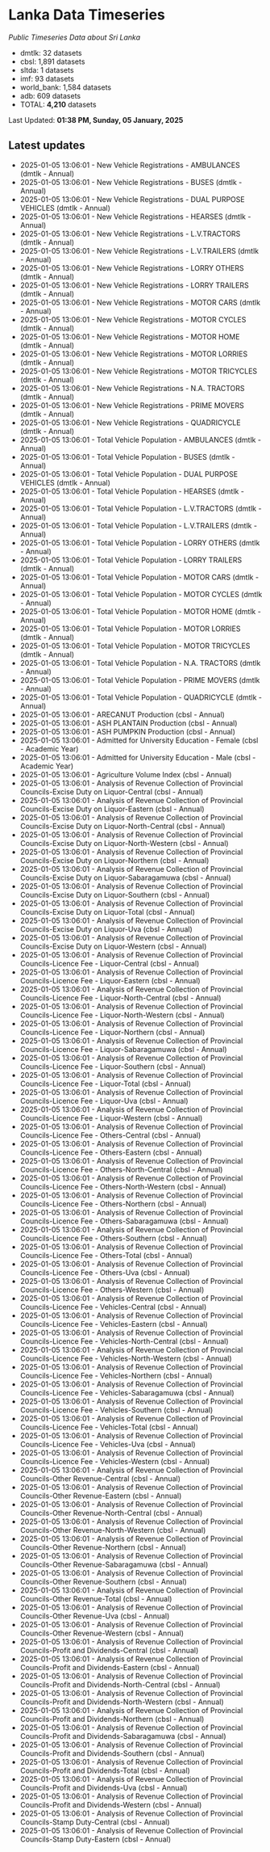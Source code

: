 # Lanka Data Timeseries
*Public Timeseries Data about Sri Lanka*

* dmtlk: 32 datasets
* cbsl: 1,891 datasets
* sltda: 1 datasets
* imf: 93 datasets
* world_bank: 1,584 datasets
* adb: 609 datasets
* TOTAL: **4,210** datasets

Last Updated: **01:38 PM, Sunday, 05 January, 2025**

## Latest updates

* 2025-01-05 13:06:01 - New Vehicle Registrations - AMBULANCES (dmtlk - Annual)
* 2025-01-05 13:06:01 - New Vehicle Registrations - BUSES (dmtlk - Annual)
* 2025-01-05 13:06:01 - New Vehicle Registrations - DUAL PURPOSE VEHICLES (dmtlk - Annual)
* 2025-01-05 13:06:01 - New Vehicle Registrations - HEARSES (dmtlk - Annual)
* 2025-01-05 13:06:01 - New Vehicle Registrations - L.V.TRACTORS (dmtlk - Annual)
* 2025-01-05 13:06:01 - New Vehicle Registrations - L.V.TRAILERS (dmtlk - Annual)
* 2025-01-05 13:06:01 - New Vehicle Registrations - LORRY OTHERS (dmtlk - Annual)
* 2025-01-05 13:06:01 - New Vehicle Registrations - LORRY TRAILERS (dmtlk - Annual)
* 2025-01-05 13:06:01 - New Vehicle Registrations - MOTOR CARS (dmtlk - Annual)
* 2025-01-05 13:06:01 - New Vehicle Registrations - MOTOR CYCLES (dmtlk - Annual)
* 2025-01-05 13:06:01 - New Vehicle Registrations - MOTOR HOME (dmtlk - Annual)
* 2025-01-05 13:06:01 - New Vehicle Registrations - MOTOR LORRIES (dmtlk - Annual)
* 2025-01-05 13:06:01 - New Vehicle Registrations - MOTOR TRICYCLES (dmtlk - Annual)
* 2025-01-05 13:06:01 - New Vehicle Registrations - N.A. TRACTORS (dmtlk - Annual)
* 2025-01-05 13:06:01 - New Vehicle Registrations - PRIME MOVERS (dmtlk - Annual)
* 2025-01-05 13:06:01 - New Vehicle Registrations - QUADRICYCLE (dmtlk - Annual)
* 2025-01-05 13:06:01 - Total Vehicle Population - AMBULANCES (dmtlk - Annual)
* 2025-01-05 13:06:01 - Total Vehicle Population - BUSES (dmtlk - Annual)
* 2025-01-05 13:06:01 - Total Vehicle Population - DUAL PURPOSE VEHICLES (dmtlk - Annual)
* 2025-01-05 13:06:01 - Total Vehicle Population - HEARSES (dmtlk - Annual)
* 2025-01-05 13:06:01 - Total Vehicle Population - L.V.TRACTORS (dmtlk - Annual)
* 2025-01-05 13:06:01 - Total Vehicle Population - L.V.TRAILERS (dmtlk - Annual)
* 2025-01-05 13:06:01 - Total Vehicle Population - LORRY OTHERS (dmtlk - Annual)
* 2025-01-05 13:06:01 - Total Vehicle Population - LORRY TRAILERS (dmtlk - Annual)
* 2025-01-05 13:06:01 - Total Vehicle Population - MOTOR CARS (dmtlk - Annual)
* 2025-01-05 13:06:01 - Total Vehicle Population - MOTOR CYCLES (dmtlk - Annual)
* 2025-01-05 13:06:01 - Total Vehicle Population - MOTOR HOME (dmtlk - Annual)
* 2025-01-05 13:06:01 - Total Vehicle Population - MOTOR LORRIES (dmtlk - Annual)
* 2025-01-05 13:06:01 - Total Vehicle Population - MOTOR TRICYCLES (dmtlk - Annual)
* 2025-01-05 13:06:01 - Total Vehicle Population - N.A. TRACTORS (dmtlk - Annual)
* 2025-01-05 13:06:01 - Total Vehicle Population - PRIME MOVERS (dmtlk - Annual)
* 2025-01-05 13:06:01 - Total Vehicle Population - QUADRICYCLE (dmtlk - Annual)
* 2025-01-05 13:06:01 - ARECANUT Production (cbsl - Annual)
* 2025-01-05 13:06:01 - ASH PLANTAIN Production (cbsl - Annual)
* 2025-01-05 13:06:01 - ASH PUMPKIN Production (cbsl - Annual)
* 2025-01-05 13:06:01 - Admitted for University Education - Female (cbsl - Academic Year)
* 2025-01-05 13:06:01 - Admitted for University Education - Male (cbsl - Academic Year)
* 2025-01-05 13:06:01 - Agriculture Volume Index (cbsl - Annual)
* 2025-01-05 13:06:01 - Analysis of Revenue Collection of Provincial Councils-Excise Duty on Liquor-Central (cbsl - Annual)
* 2025-01-05 13:06:01 - Analysis of Revenue Collection of Provincial Councils-Excise Duty on Liquor-Eastern (cbsl - Annual)
* 2025-01-05 13:06:01 - Analysis of Revenue Collection of Provincial Councils-Excise Duty on Liquor-North-Central (cbsl - Annual)
* 2025-01-05 13:06:01 - Analysis of Revenue Collection of Provincial Councils-Excise Duty on Liquor-North-Western (cbsl - Annual)
* 2025-01-05 13:06:01 - Analysis of Revenue Collection of Provincial Councils-Excise Duty on Liquor-Northern (cbsl - Annual)
* 2025-01-05 13:06:01 - Analysis of Revenue Collection of Provincial Councils-Excise Duty on Liquor-Sabaragamuwa (cbsl - Annual)
* 2025-01-05 13:06:01 - Analysis of Revenue Collection of Provincial Councils-Excise Duty on Liquor-Southern (cbsl - Annual)
* 2025-01-05 13:06:01 - Analysis of Revenue Collection of Provincial Councils-Excise Duty on Liquor-Total (cbsl - Annual)
* 2025-01-05 13:06:01 - Analysis of Revenue Collection of Provincial Councils-Excise Duty on Liquor-Uva (cbsl - Annual)
* 2025-01-05 13:06:01 - Analysis of Revenue Collection of Provincial Councils-Excise Duty on Liquor-Western (cbsl - Annual)
* 2025-01-05 13:06:01 - Analysis of Revenue Collection of Provincial Councils-Licence Fee - Liquor-Central (cbsl - Annual)
* 2025-01-05 13:06:01 - Analysis of Revenue Collection of Provincial Councils-Licence Fee - Liquor-Eastern (cbsl - Annual)
* 2025-01-05 13:06:01 - Analysis of Revenue Collection of Provincial Councils-Licence Fee - Liquor-North-Central (cbsl - Annual)
* 2025-01-05 13:06:01 - Analysis of Revenue Collection of Provincial Councils-Licence Fee - Liquor-North-Western (cbsl - Annual)
* 2025-01-05 13:06:01 - Analysis of Revenue Collection of Provincial Councils-Licence Fee - Liquor-Northern (cbsl - Annual)
* 2025-01-05 13:06:01 - Analysis of Revenue Collection of Provincial Councils-Licence Fee - Liquor-Sabaragamuwa (cbsl - Annual)
* 2025-01-05 13:06:01 - Analysis of Revenue Collection of Provincial Councils-Licence Fee - Liquor-Southern (cbsl - Annual)
* 2025-01-05 13:06:01 - Analysis of Revenue Collection of Provincial Councils-Licence Fee - Liquor-Total (cbsl - Annual)
* 2025-01-05 13:06:01 - Analysis of Revenue Collection of Provincial Councils-Licence Fee - Liquor-Uva (cbsl - Annual)
* 2025-01-05 13:06:01 - Analysis of Revenue Collection of Provincial Councils-Licence Fee - Liquor-Western (cbsl - Annual)
* 2025-01-05 13:06:01 - Analysis of Revenue Collection of Provincial Councils-Licence Fee - Others-Central (cbsl - Annual)
* 2025-01-05 13:06:01 - Analysis of Revenue Collection of Provincial Councils-Licence Fee - Others-Eastern (cbsl - Annual)
* 2025-01-05 13:06:01 - Analysis of Revenue Collection of Provincial Councils-Licence Fee - Others-North-Central (cbsl - Annual)
* 2025-01-05 13:06:01 - Analysis of Revenue Collection of Provincial Councils-Licence Fee - Others-North-Western (cbsl - Annual)
* 2025-01-05 13:06:01 - Analysis of Revenue Collection of Provincial Councils-Licence Fee - Others-Northern (cbsl - Annual)
* 2025-01-05 13:06:01 - Analysis of Revenue Collection of Provincial Councils-Licence Fee - Others-Sabaragamuwa (cbsl - Annual)
* 2025-01-05 13:06:01 - Analysis of Revenue Collection of Provincial Councils-Licence Fee - Others-Southern (cbsl - Annual)
* 2025-01-05 13:06:01 - Analysis of Revenue Collection of Provincial Councils-Licence Fee - Others-Total (cbsl - Annual)
* 2025-01-05 13:06:01 - Analysis of Revenue Collection of Provincial Councils-Licence Fee - Others-Uva (cbsl - Annual)
* 2025-01-05 13:06:01 - Analysis of Revenue Collection of Provincial Councils-Licence Fee - Others-Western (cbsl - Annual)
* 2025-01-05 13:06:01 - Analysis of Revenue Collection of Provincial Councils-Licence Fee - Vehicles-Central (cbsl - Annual)
* 2025-01-05 13:06:01 - Analysis of Revenue Collection of Provincial Councils-Licence Fee - Vehicles-Eastern (cbsl - Annual)
* 2025-01-05 13:06:01 - Analysis of Revenue Collection of Provincial Councils-Licence Fee - Vehicles-North-Central (cbsl - Annual)
* 2025-01-05 13:06:01 - Analysis of Revenue Collection of Provincial Councils-Licence Fee - Vehicles-North-Western (cbsl - Annual)
* 2025-01-05 13:06:01 - Analysis of Revenue Collection of Provincial Councils-Licence Fee - Vehicles-Northern (cbsl - Annual)
* 2025-01-05 13:06:01 - Analysis of Revenue Collection of Provincial Councils-Licence Fee - Vehicles-Sabaragamuwa (cbsl - Annual)
* 2025-01-05 13:06:01 - Analysis of Revenue Collection of Provincial Councils-Licence Fee - Vehicles-Southern (cbsl - Annual)
* 2025-01-05 13:06:01 - Analysis of Revenue Collection of Provincial Councils-Licence Fee - Vehicles-Total (cbsl - Annual)
* 2025-01-05 13:06:01 - Analysis of Revenue Collection of Provincial Councils-Licence Fee - Vehicles-Uva (cbsl - Annual)
* 2025-01-05 13:06:01 - Analysis of Revenue Collection of Provincial Councils-Licence Fee - Vehicles-Western (cbsl - Annual)
* 2025-01-05 13:06:01 - Analysis of Revenue Collection of Provincial Councils-Other Revenue-Central (cbsl - Annual)
* 2025-01-05 13:06:01 - Analysis of Revenue Collection of Provincial Councils-Other Revenue-Eastern (cbsl - Annual)
* 2025-01-05 13:06:01 - Analysis of Revenue Collection of Provincial Councils-Other Revenue-North-Central (cbsl - Annual)
* 2025-01-05 13:06:01 - Analysis of Revenue Collection of Provincial Councils-Other Revenue-North-Western (cbsl - Annual)
* 2025-01-05 13:06:01 - Analysis of Revenue Collection of Provincial Councils-Other Revenue-Northern (cbsl - Annual)
* 2025-01-05 13:06:01 - Analysis of Revenue Collection of Provincial Councils-Other Revenue-Sabaragamuwa (cbsl - Annual)
* 2025-01-05 13:06:01 - Analysis of Revenue Collection of Provincial Councils-Other Revenue-Southern (cbsl - Annual)
* 2025-01-05 13:06:01 - Analysis of Revenue Collection of Provincial Councils-Other Revenue-Total (cbsl - Annual)
* 2025-01-05 13:06:01 - Analysis of Revenue Collection of Provincial Councils-Other Revenue-Uva (cbsl - Annual)
* 2025-01-05 13:06:01 - Analysis of Revenue Collection of Provincial Councils-Other Revenue-Western (cbsl - Annual)
* 2025-01-05 13:06:01 - Analysis of Revenue Collection of Provincial Councils-Profit and Dividends-Central (cbsl - Annual)
* 2025-01-05 13:06:01 - Analysis of Revenue Collection of Provincial Councils-Profit and Dividends-Eastern (cbsl - Annual)
* 2025-01-05 13:06:01 - Analysis of Revenue Collection of Provincial Councils-Profit and Dividends-North-Central (cbsl - Annual)
* 2025-01-05 13:06:01 - Analysis of Revenue Collection of Provincial Councils-Profit and Dividends-North-Western (cbsl - Annual)
* 2025-01-05 13:06:01 - Analysis of Revenue Collection of Provincial Councils-Profit and Dividends-Northern (cbsl - Annual)
* 2025-01-05 13:06:01 - Analysis of Revenue Collection of Provincial Councils-Profit and Dividends-Sabaragamuwa (cbsl - Annual)
* 2025-01-05 13:06:01 - Analysis of Revenue Collection of Provincial Councils-Profit and Dividends-Southern (cbsl - Annual)
* 2025-01-05 13:06:01 - Analysis of Revenue Collection of Provincial Councils-Profit and Dividends-Total (cbsl - Annual)
* 2025-01-05 13:06:01 - Analysis of Revenue Collection of Provincial Councils-Profit and Dividends-Uva (cbsl - Annual)
* 2025-01-05 13:06:01 - Analysis of Revenue Collection of Provincial Councils-Profit and Dividends-Western (cbsl - Annual)
* 2025-01-05 13:06:01 - Analysis of Revenue Collection of Provincial Councils-Stamp Duty-Central (cbsl - Annual)
* 2025-01-05 13:06:01 - Analysis of Revenue Collection of Provincial Councils-Stamp Duty-Eastern (cbsl - Annual)